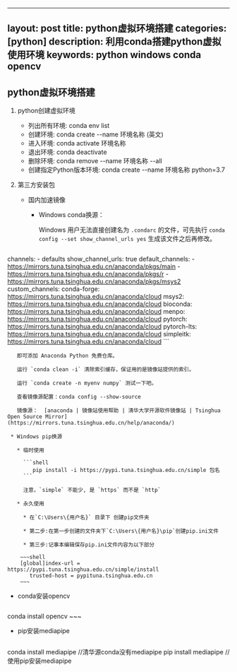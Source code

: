 
---
layout: post
title: python虚拟环境搭建
categories: [python]
description: 利用conda搭建python虚拟使用环境
keywords: python windows conda opencv
---


## python虚拟环境搭建

1. python创建虚拟环境

   * 列出所有环境: conda env list
   * 创建环境: conda create --name 环境名称 (英文)
   * 进入环境: conda activate 环境名称
   * 退出环境: conda deactivate
   * 删除环境: conda remove --name 环境名称 --all
   * 创建指定Python版本环境: conda create --name 环境名称 python=3.7

2. 第三方安装包

   * 国内加速镜像

     * Windows conda换源：

       Windows 用户无法直接创建名为 `.condarc` 的文件，可先执行 `conda config --set show_channel_urls yes` 生成该文件之后再修改。
       
       ```
  channels:
         - defaults
  show_channel_urls: true
       default_channels:
         - https://mirrors.tuna.tsinghua.edu.cn/anaconda/pkgs/main
         - https://mirrors.tuna.tsinghua.edu.cn/anaconda/pkgs/r
         - https://mirrors.tuna.tsinghua.edu.cn/anaconda/pkgs/msys2
       custom_channels:
         conda-forge: https://mirrors.tuna.tsinghua.edu.cn/anaconda/cloud
         msys2: https://mirrors.tuna.tsinghua.edu.cn/anaconda/cloud
         bioconda: https://mirrors.tuna.tsinghua.edu.cn/anaconda/cloud
         menpo: https://mirrors.tuna.tsinghua.edu.cn/anaconda/cloud
         pytorch: https://mirrors.tuna.tsinghua.edu.cn/anaconda/cloud
         pytorch-lts: https://mirrors.tuna.tsinghua.edu.cn/anaconda/cloud
         simpleitk: https://mirrors.tuna.tsinghua.edu.cn/anaconda/cloud
       ```
       
       即可添加 Anaconda Python 免费仓库。
       
       运行 `conda clean -i` 清除索引缓存，保证用的是镜像站提供的索引。

       运行 `conda create -n myenv numpy` 测试一下吧。

       查看镜像源配置：conda config --show-source

       镜像源：  [anaconda | 镜像站使用帮助 | 清华大学开源软件镜像站 | Tsinghua Open Source Mirror](https://mirrors.tuna.tsinghua.edu.cn/help/anaconda/)

     * Windows pip换源

       * 临时使用

         ```shell
            pip install -i https://pypi.tuna.tsinghua.edu.cn/simple 包名
         ```

         注意，`simple` 不能少, 是 `https` 而不是 `http`
     
       * 永久使用

         * 在`C:\Users\{用户名}` 目录下 创建pip文件夹

         * 第二步:在第一步创建的文件夹下`C:\Users\{用户名}\pip`创建pip.ini文件

         * 第三步:记事本编辑保存pip.ini文件内容为以下部分

        ~~~shell
        [global]index-url = https://pypi.tuna.tsinghua.edu.cn/simple/install
           trusted-host = pypituna.tsinghua.edu.cn	
        ~~~
     
   * conda安装opencv
   
     ~~~shell
  conda install opencv
     ~~~

   * pip安装mediapipe
   
     ~~~shell
  conda install mediapipe //清华源conda没有mediapipe
     pip install mediapipe  //使用pip安装mediapipe
  ~~~